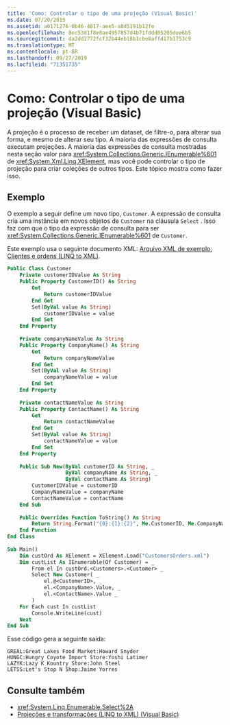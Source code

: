 ```yaml
---
title: 'Como: Controlar o tipo de uma projeção (Visual Basic)'
ms.date: 07/20/2015
ms.assetid: a0171276-0b46-4817-aee5-a8d5191b12fe
ms.openlocfilehash: 8ec53d1f8e0ae4957857d4b71fddd05205dee6b5
ms.sourcegitcommit: da2dd2772fcf32b44eb18b1cbe8affd17b1753c9
ms.translationtype: MT
ms.contentlocale: pt-BR
ms.lasthandoff: 09/27/2019
ms.locfileid: "71351735"
---
```

# <a name="how-to-control-the-type-of-a-projection-visual-basic"></a>Como: Controlar o tipo de uma projeção (Visual Basic)
A projeção é o processo de receber um dataset, de filtre-o, para alterar sua forma, e mesmo de alterar seu tipo. A maioria das expressões de consulta executam projeções. A maioria das expressões de consulta mostradas nesta seção valor para <xref:System.Collections.Generic.IEnumerable%601> de <xref:System.Xml.Linq.XElement>, mas você pode controlar o tipo de projeção para criar coleções de outros tipos. Este tópico mostra como fazer isso.  
  
## <a name="example"></a>Exemplo  
 O exemplo a seguir define um novo tipo, `Customer`. A expressão de consulta cria uma instância em novos objetos de `Customer` na cláusula `Select` . Isso faz com que o tipo da expressão de consulta para ser <xref:System.Collections.Generic.IEnumerable%601> de `Customer`.  
  
 Este exemplo usa o seguinte documento XML: [Arquivo XML de exemplo: Clientes e ordens (LINQ to XML)](../../../../visual-basic/programming-guide/concepts/linq/sample-xml-file-customers-and-orders-linq-to-xml.md).  
  
```vb  
Public Class Customer  
    Private customerIDValue As String  
    Public Property CustomerID() As String  
        Get  
            Return customerIDValue  
        End Get  
        Set(ByVal value As String)  
            customerIDValue = value  
        End Set  
    End Property  
  
    Private companyNameValue As String  
    Public Property CompanyName() As String  
        Get  
            Return companyNameValue  
        End Get  
        Set(ByVal value As String)  
            companyNameValue = value  
        End Set  
    End Property  
  
    Private contactNameValue As String  
    Public Property ContactName() As String  
        Get  
            Return contactNameValue  
        End Get  
        Set(ByVal value As String)  
            contactNameValue = value  
        End Set  
    End Property  
  
    Public Sub New(ByVal customerID As String, _  
                   ByVal companyName As String, _  
                   ByVal contactName As String)  
        CustomerIDValue = customerID  
        CompanyNameValue = companyName  
        ContactNameValue = contactName  
    End Sub  
  
    Public Overrides Function ToString() As String  
        Return String.Format("{0}:{1}:{2}", Me.CustomerID, Me.CompanyName, Me.ContactName)  
    End Function  
End Class  
  
Sub Main()  
    Dim custOrd As XElement = XElement.Load("CustomersOrders.xml")  
    Dim custList As IEnumerable(Of Customer) = _  
        From el In custOrd.<Customers>.<Customer> _  
        Select New Customer( _  
            el.@<CustomerID>, _  
            el.<CompanyName>.Value, _  
            el.<ContactName>.Value _  
        )  
    For Each cust In custList  
        Console.WriteLine(cust)  
    Next  
End Sub  
```  
  
 Esse código gera a seguinte saída:  
  
```console  
GREAL:Great Lakes Food Market:Howard Snyder  
HUNGC:Hungry Coyote Import Store:Yoshi Latimer  
LAZYK:Lazy K Kountry Store:John Steel  
LETSS:Let's Stop N Shop:Jaime Yorres  
```  
  
## <a name="see-also"></a>Consulte também

- <xref:System.Linq.Enumerable.Select%2A>
- [Projeções e transformações (LINQ to XML) (Visual Basic)](../../../../visual-basic/programming-guide/concepts/linq/projections-and-transformations-linq-to-xml.md)
